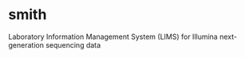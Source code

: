 # smith
Laboratory Information Management System (LIMS) for Illumina next-generation sequencing data
